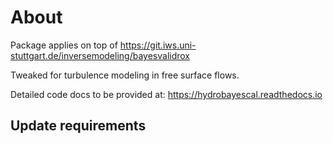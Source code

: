 # About

Package applies on top of
https://git.iws.uni-stuttgart.de/inversemodeling/bayesvalidrox

Tweaked for turbulence modeling in free surface flows.

Detailed code docs to be provided at:
https://hydrobayescal.readthedocs.io


## Update requirements
